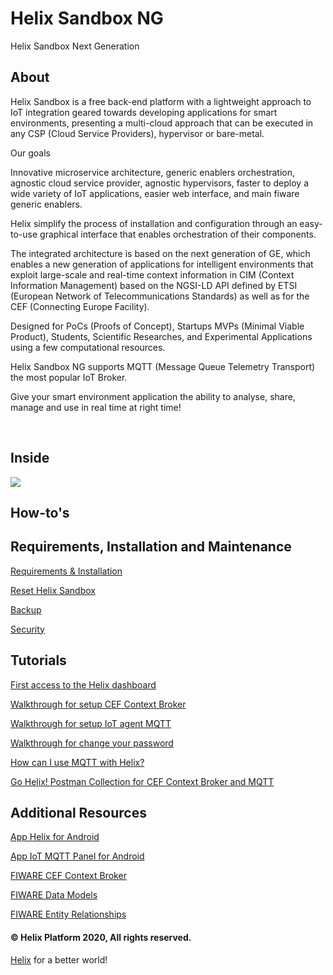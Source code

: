 # Helix Sandbox NG
Helix Sandbox Next Generation

## About

Helix Sandbox is a free back-end platform with a lightweight approach to IoT integration geared towards developing applications for smart environments, presenting a multi-cloud approach that can be executed in any CSP (Cloud Service Providers), hypervisor or bare-metal. 

Our goals

Innovative microservice architecture, generic enablers orchestration, agnostic cloud service provider, agnostic hypervisors, faster to deploy a wide variety of IoT applications, easier web interface, and main fiware generic enablers.

Helix simplify the process of installation and configuration through an easy-to-use graphical interface that enables orchestration of their components.

The integrated architecture is based on the next generation of GE, which enables a new generation of applications for intelligent environments that exploit large-scale and real-time context information in CIM (Context Information Management) based on the NGSI-LD API defined by ETSI (European Network of Telecommunications Standards) as well as for the CEF (Connecting Europe Facility).

Designed for PoCs (Proofs of Concept), Startups MVPs (Minimal Viable Product), Students, Scientific Researches, and Experimental Applications using a few computational resources.

Helix Sandbox NG supports MQTT (Message Queue Telemetry Transport) the most popular IoT Broker.

Give your smart environment application the ability to analyse, share, manage and use in real time at right time!

<br>

## Inside 

<img src="https://github.com/Helix-Platform/Sandbox-NG/blob/master/images/helixsandbox_ng.png">

<br>

## How-to's

## Requirements, Installation and Maintenance
    
   <a href="docs/requirements.md">Requirements & Installation</a>
  
   <a href="docs/reset.md">Reset Helix Sandbox</a>
   
   <a href="docs/backup.md">Backup</a>
   
   <a href="docs/security.md">Security</a>

## Tutorials

   <a href="docs/dashboard.md">First access to the Helix dashboard</a>
   
   <a href="docs/create_cef_context_broker.md">Walkthrough for setup CEF Context Broker</a>
   
   <a href="docs/create_mqtt_broker.md">Walkthrough for setup IoT agent MQTT</a>
   
   <a href= "docs/change_password.md">Walkthrough for change your password</a>
   
   <a href="docs/helix_with_mqtt.md">How can I use MQTT with Helix?</a> 
   
   <a href="postman/gohelix_postman_collection.json">Go Helix! Postman Collection for CEF Context Broker and MQTT</a>
   
   
        
## Additional Resources

   <a href="https://play.google.com/store/apps/details?id=br.net.smit.helix">App Helix for Android</a>
   
   <a href="https://play.google.com/store/apps/details?id=snr.lab.iotmqttpanel.prod">App IoT MQTT Panel for Android</a>
  
   <a href="https://fiware-orion.readthedocs.io/en/master/index.html">FIWARE CEF Context Broker</a>
   
   <a href="https://fiware-datamodels.readthedocs.io/en/latest/index.html">FIWARE Data Models</a>
   
   <a href="https://documenter.getpostman.com/view/513743/fiware-entity-relationships/RVu8gSCh?version=latest">FIWARE Entity Relationships</a> 

#### © Helix Platform 2020, All rights reserved.
<a href="https://gethelix.org">Helix</a> for a better world! 

